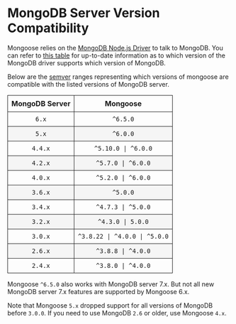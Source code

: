 # MongoDB Server Version Compatibility

<style>
    tr > td, tr > th {
        border: 1px solid;
        padding: 8px;
    }

    table tr:nth-child(2n) {
        background: rgba(0,0,0,.03);
    }
</style>

Mongoose relies on the [MongoDB Node.js Driver](http://mongodb.github.io/node-mongodb-native/) to talk to MongoDB.
You can refer to [this table](https://www.mongodb.com/docs/drivers/node/current/compatibility/) for up-to-date information as to which version of the MongoDB driver supports which version of MongoDB.

Below are the [semver](http://semver.org/) ranges representing which versions of mongoose are compatible with the listed versions of MongoDB server.

| MongoDB Server |           Mongoose            |
| :------------: | :---------------------------: |
|     `6.x`      |           `^6.5.0`            |
|     `5.x`      |           `^6.0.0`            |
|    `4.4.x`     |      `^5.10.0 \| ^6.0.0`      |
|    `4.2.x`     |      `^5.7.0 \| ^6.0.0`       |
|    `4.0.x`     |      `^5.2.0 \| ^6.0.0`       |
|    `3.6.x`     |           `^5.0.0`            |
|    `3.4.x`     |      `^4.7.3 \| ^5.0.0`       |
|    `3.2.x`     |       `^4.3.0 \| 5.0.0`       |
|    `3.0.x`     | `^3.8.22 \| ^4.0.0 \| ^5.0.0` |
|    `2.6.x`     |      `^3.8.8 \| ^4.0.0`       |
|    `2.4.x`     |      `^3.8.0 \| ^4.0.0`       |

Mongoose `^6.5.0` also works with MongoDB server 7.x. But not all new MongoDB server 7.x features are supported by Mongoose 6.x.

Note that Mongoose `5.x` dropped support for all versions of MongoDB before `3.0.0`. If you need to use MongoDB `2.6` or older, use Mongoose `4.x`.
